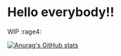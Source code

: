 # Hello everybody!!
WIP :rage4:

<p align="center">

[![Anurag's GitHub stats](https://github-readme-stats.vercel.app/api?username=cawolfkreo&show_icons=true&theme=tokyonight&custom_title=My+Github+Stats)](https://github.com/anuraghazra/github-readme-stats)

</p>